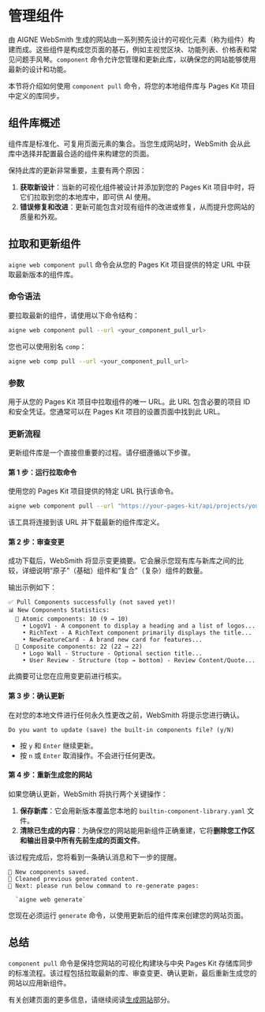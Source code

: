 # 管理组件

由 AIGNE WebSmith 生成的网站由一系列预先设计的可视化元素（称为组件）构建而成。这些组件是构成您页面的基石，例如主视觉区块、功能列表、价格表和常见问题手风琴。`component` 命令允许您管理和更新此库，以确保您的网站能够使用最新的设计和功能。

本节将介绍如何使用 `component pull` 命令，将您的本地组件库与 Pages Kit 项目中定义的库同步。

## 组件库概述

组件库是标准化、可复用页面元素的集合。当您生成网站时，WebSmith 会从此库中选择并配置最合适的组件来构建您的页面。

保持此库的更新非常重要，主要有两个原因：
1.  **获取新设计**：当新的可视化组件被设计并添加到您的 Pages Kit 项目中时，将它们拉取到您的本地库中，即可供 AI 使用。
2.  **错误修复和改进**：更新可能包含对现有组件的改进或修复，从而提升您网站的质量和外观。

## 拉取和更新组件

`aigne web component pull` 命令会从您的 Pages Kit 项目提供的特定 URL 中获取最新版本的组件库。

### 命令语法

要拉取最新的组件，请使用以下命令结构：

```bash
aigne web component pull --url <your_component_pull_url>
```

您也可以使用别名 `comp`：

```bash
aigne web comp pull --url <your_component_pull_url>
```

### 参数

<x-field-group>
  <x-field data-name="--url" data-type="string" data-required="true">
    <x-field-desc markdown>用于从您的 Pages Kit 项目中拉取组件的唯一 URL。此 URL 包含必要的项目 ID 和安全凭证。您通常可以在 Pages Kit 项目的设置页面中找到此 URL。</x-field-desc>
  </x-field>
</x-field-group>

### 更新流程

更新组件库是一个直接但重要的过程。请仔细遵循以下步骤。

#### 第 1 步：运行拉取命令

使用您的 Pages Kit 项目提供的特定 URL 执行该命令。

```bash
aigne web component pull --url "https://your-pages-kit/api/projects/your-project-id/components/pull?secret=your-secret&hash=your-hash"
```

该工具将连接到该 URL 并下载最新的组件库定义。

#### 第 2 步：审查变更

成功下载后，WebSmith 将显示变更摘要。它会展示您现有库与新库之间的比较，详细说明“原子”（基础）组件和“复合”（复杂）组件的数量。

输出示例如下：

```
✅ Pull Components successfully (not saved yet)!
📊 New Components Statistics:
  🔹 Atomic components: 10 (9 → 10)
    • LogoV1 - A component to display a heading and a list of logos...
    • RichText - A RichText component primarily displays the title...
    • NewFeatureCard - A brand new card for features...
  🧩 Composite components: 22 (22 → 22)
    • Logo Wall - Structure - Optional section title...
    • User Review - Structure (top → bottom) - Review Content/Quote...
```

此摘要可让您在应用变更前进行核实。

#### 第 3 步：确认更新

在对您的本地文件进行任何永久性更改之前，WebSmith 将提示您进行确认。

```
Do you want to update (save) the built-in components file? (y/N)
```

-   按 `y` 和 `Enter` 继续更新。
-   按 `n` 或 `Enter` 取消操作。不会进行任何更改。

#### 第 4 步：重新生成您的网站

如果您确认更新，WebSmith 将执行两个关键操作：

1.  **保存新库**：它会用新版本覆盖您本地的 `builtin-component-library.yaml` 文件。
2.  **清除已生成的内容**：为确保您的网站能用新组件正确重建，它将**删除您工作区和输出目录中所有先前生成的页面文件**。

该过程完成后，您将看到一条确认消息和下一步的提醒。

```
💾 New components saved.
🧹 Cleaned previous generated content.
🚀 Next: please run below command to re-generate pages:

  `aigne web generate`
```

您现在必须运行 `generate` 命令，以使用更新后的组件库来创建您的网站页面。

## 总结

`component pull` 命令是保持您网站的可视化构建块与中央 Pages Kit 存储库同步的标准流程。该过程包括拉取最新的库、审查变更、确认更新，最后重新生成您的网站以应用新组件。

有关创建页面的更多信息，请继续阅读[生成网站](./core-tasks-generating-a-website.md)部分。